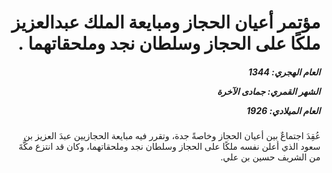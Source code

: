 <h1 dir="rtl">مؤتمر أعيان الحجاز ومبايعة الملك عبدالعزيز ملكًا على الحجاز وسلطان نجد وملحقاتهما .</h1>

<h5 dir="rtl">العام الهجري:  1344

الشهر القمري: جمادى الآخرة

العام الميلادي: 1926</h5>

<p dir="rtl">عُقِدَ اجتماعٌ بين أعيان الحجاز وخاصةً جدة، وتقرر فيه مبايعة الحجازيين عبدَ العزيز بن سعود الذي أعلن نفسه ملكًا على الحجاز وسلطان نجد وملحقاتهما، وكان قد انتزع مكَّةَ من الشريف حسين بن علي.</p></br>
